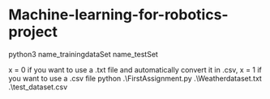 # Machine-learning-for-robotics-project


python3 name_trainingdataSet name_testSet

x = 0 if you want to use a .txt file and automatically convert it in .csv, x = 1 if you want to use a .csv file
 python .\FirstAssignment.py .\Weatherdataset.txt .\test_dataset.csv
